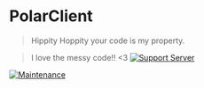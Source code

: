 # PolarClient
> Hippity Hoppity your code is my property.

> I love the messy code!! <3
[![Support Server](https://img.shields.io/discord/591914197219016707.svg?color=7289da&label=PolarClient&logo=discord&style=flat-square)](https://discord.gg/CUAQp9yfe2)

[![Maintenance](https://img.shields.io/badge/Maintained%3F-yes-green.svg)](https://www.polarclient.com)
